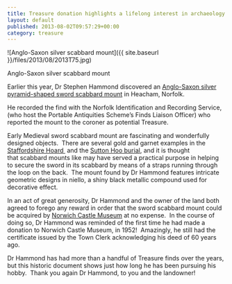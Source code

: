 ```yaml
---
title: Treasure donation highlights a lifelong interest in archaeology
layout: default
published: 2013-08-02T09:57:29+00:00
category: treasure
---
```

![Anglo-Saxon silver scabbard mount]({{ site.baseurl }}/files/2013/08/2013T75.jpg)

Anglo-Saxon silver scabbard mount

Earlier this year, Dr Stephen Hammond discovered an [Anglo-Saxon silver pyramid-shaped sword scabbard mount](https://finds.org.uk/database/artefacts/record/id/538684) in Heacham, Norfolk. 

He recorded the find with the Norfolk Identification and Recording Service, (who host the Portable Antiquities Scheme’s Finds Liaison Officer) who reported the mount to the coroner as potential Treasure.   

Early Medieval sword scabbard mount are fascinating and wonderfully designed objects.  There are several gold and garnet examples in the [Staffordshire Hoard ](http://ngm.nationalgeographic.com/2011/11/gold-hoard/clark-photography#/18-scabbard-pendant-inlaid-garnets-blue-glass-670.jpg) and the [Sutton Hoo burial](http://www.britishmuseum.org/research/collection_online/collection_object_details.aspx?objectId=87368&partId=1&searchText=sutton+hoo+pyramid&page=1), and it is thought that scabbard mounts like may have served a practical purpose in helping to secure the sword in its scabbard by means of a straps running through the loop on the back.  The mount found by Dr Hammond features intricate geometric designs in niello, a shiny black metallic compound used for decorative effect. 

In an act of great generosity, Dr Hammond and the owner of the land both agreed to forego any reward in order that the sword scabbard mount could be acquired by [Norwich Castle Museum](http://www.museums.norfolk.gov.uk/Visit_Us/Norwich_Castle/index.htm) at no expense.  In the course of doing so, Dr Hammond was reminded of the first time he had made a donation to Norwich Castle Museum, in 1952!  Amazingly, he still had the certificate issued by the Town Clerk acknowledging his deed of 60 years ago.   

Dr Hammond has had more than a handful of Treasure finds over the years, but this historic document shows just how long he has been pursuing his hobby.  Thank you again Dr Hammond, to you and the landowner!
